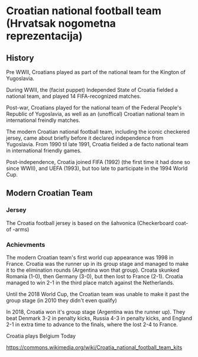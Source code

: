 # Croatian national football team (Hrvatsak nogometna reprezentacija)

## History
Pre WWII, Croatians played as part of the national team for the Kington of Yugoslavia.

During WWII, the (facist puppet) Independed State of Croatia fielded a national
team, and played 14 FIFA-recognized matches.

Post-war, Croatians played for the national team of the Federal People's
Republic of Yugoslavia, as well as an (unoffical) Croatian national team in
international freindly matches.

The modern Croatian national football team, including the iconic checkered
jersey, came about briefly before it declared independence from Yugoslavia.
From 1990 til late 1991, Croatia fielded a de facto national team in
international friendly games.

Post-independence, Croatia joined FIFA (1992) (the first time it had done so
since WWII), and UEFA (1993), but too late to participate in the 1994 World Cup.


## Modern Croatian Team

### Jersey

The Croatia football jersey is based on the šahvonica (Checkerboard coat-of
-arms)

### Achievments
The modern Croatian team's first world cup appearance was 1998 in France.
Croatia was the runner up in its group stage and managed to make it to the
elimination rounds (Argentina won that group). Croata skunked Romania (1-0), then Germany (3-0), but then lost to France (2-1). Croatia managed to win 2-1 in the third place match against the Netherlands.

Until the 2018 World Cup, the Croatian team was unable to make it past the group stage (in 2010 they didn't even qualify)

In 2018, Croatia won it's group stage (Argentina was the runner up). They beat
Denmark 3-2 in penalty kicks, Russia 4-3 in penalty kicks, and England 2-1 in
extra time to advance to the finals, where the lost 2-4 to France.

Croatia plays Belgium Today 

https://commons.wikimedia.org/wiki/Croatia_national_football_team_kits


